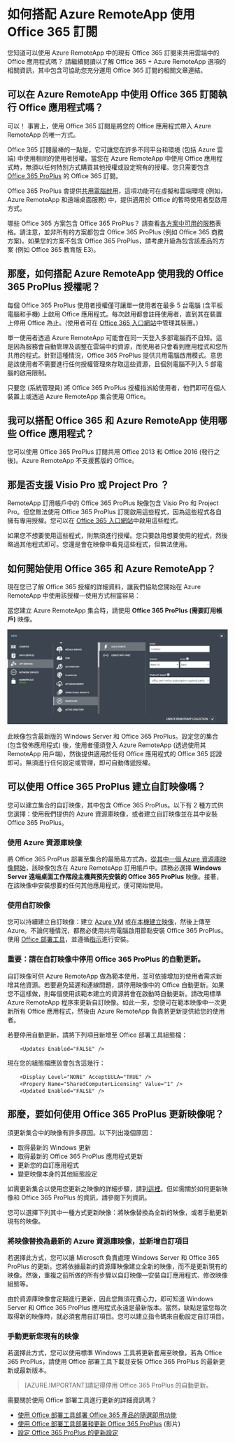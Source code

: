 
<properties 
    pageTitle="如何搭配 Azure RemoteApp 使用 Office 365 訂用帳戶 | Microsoft Azure"
	description="了解如何使用 Azure RemoteApp 中的 Office 365 訂閱共用 Office 應用程式。"
	services="remoteapp"
	documentationCenter="" 
	authors="piotrci" 
	manager="mbaldwin" />

<tags 
    ms.service="remoteapp" 
    ms.workload="compute" 
    ms.tgt_pltfrm="na" 
    ms.devlang="na" 
    ms.topic="article" 
    ms.date="09/09/2015" 
    ms.author="elizapo" />



# 如何搭配 Azure RemoteApp 使用 Office 365 訂閱

您知道可以使用 Azure RemoteApp 中的現有 Office 365 訂閱來共用雲端中的 Office 應用程式嗎？ 請繼續閱讀以了解 Office 365 + Azure RemoteApp 選項的相關資訊，其中包含可協助您充分運用 Office 365 訂閱的相關文章連結。

## 可以在 Azure RemoteApp 中使用 Office 365 訂閱執行 Office 應用程式嗎？

可以！ 事實上，使用 Office 365 訂閱是將您的 Office 應用程式帶入 Azure RemoteApp 的唯一方式。

Office 365 訂閱最棒的一點是，它可讓您在許多不同平台和環境 (包括 Azure 雲端) 中使用相同的使用者授權。當您在 Azure RemoteApp 中使用 Office 應用程式時，無須以任何特別方式購買其他授權或設定現有的授權。您只需要包含 [Office 365 ProPlus](https://technet.microsoft.com/library/Gg702619.aspx) 的 Office 365 訂閱。

Office 365 ProPlus 會提供[共用電腦啟用](https://technet.microsoft.com/library/Dn782860.aspx)，這項功能可在虛擬和雲端環境 (例如，Azure RemoteApp 和遠端桌面服務) 中，提供適用於 Office 的暫時使用者型啟用方式。

哪些 Office 365 方案包含 Office 365 ProPlus？ 請查看[各方案中可用的服務](https://technet.microsoft.com/library/office-365-plan-options.aspx)表格。請注意，並非所有的方案都包含 Office 365 ProPlus (例如 Office 365 商務方案)。如果您的方案不包含 Office 365 ProPlus，請考慮升級為包含該產品的方案 (例如 Office 365 教育版 E3)。

## 那麼，如何搭配 Azure RemoteApp 使用我的 Office 365 ProPlus 授權呢？

每個 Office 365 ProPlus 使用者授權僅可讓單一使用者在最多 5 台電腦 (含平板電腦和手機) 上啟用 Office 應用程式。每次啟用都會註冊使用者，直到其在裝置上停用 Office 為止。(使用者可在 [Office 365 入口網站](https://portal.office365.com/)中管理其裝置。)

單一使用者透過 Azure RemoteApp 可能會在同一天登入多部電腦而不自知。這是因為服務會自動管理及調整在雲端中的資源，而使用者只會看到應用程式和您所共用的程式。針對這種情況，Office 365 ProPlus 提供共用電腦啟用模式。意思是該使用者不需要進行任何授權管理來存取這些資源，且個別電腦不列入 5 部電腦的啟用限制。

只要您 (系統管理員) 將 Office 365 ProPlus 授權指派給使用者，他們即可在個人裝置上或透過 Azure RemoteApp 集合使用 Office。

## 我可以搭配 Office 365 和 Azure RemoteApp 使用哪些 Office 應用程式？

您可以使用 Office 365 ProPlus 訂閱共用 Office 2013 和 Office 2016 (發行之後)。Azure RemoteApp 不支援舊版的 Office。

## 那是否支援 Visio Pro 或 Project Pro ？

RemoteApp 訂用帳戶中的 Office 365 ProPlus 映像包含 Visio Pro 和 Project Pro。但您無法使用 Office 365 ProPlus 訂閱啟用這些程式，因為這些程式各自擁有專用授權。您可以在 [Office 365 入口網站](https://portal.office365.com/)中啟用這些程式。

如果您不想要使用這些程式，則無須進行授權。您只要啟用想要使用的程式，然後略過其他程式即可。您還是會在映像中看見這些程式，但無法使用。

## 如何開始使用 Office 365 和 Azure RemoteApp？

現在您已了解 Office 365 授權的詳細資料，讓我們協助您開始在 Azure RemoteApp 中使用該授權—使用方式相當容易：

當您建立 Azure RemoteApp 集合時，請使用 **Office 365 ProPlus (需要訂用帳戶)** 映像。

![含 Office 365 ProPlus 的 Azure RemoteApp 映像](./media/remoteapp-officesubscription/remoteapp-officeimage.png)


此映像包含最新版的 Windows Server 和 Office 365 ProPlus。設定您的集合 (包含發佈應用程式) 後，使用者僅須登入 Azure RemoteApp (透過使用其 RemoteApp 用戶端)，然後提供適用於任何 Office 應用程式的 Office 365 認證即可。無須進行任何設定或管理，即可自動傳遞授權。

## 可以使用 Office 365 ProPlus 建立自訂映像嗎？

您可以建立集合的自訂映像，其中包含 Office 365 ProPlus。以下有 2 種方式供您選擇：使用我們提供的 Azure 資源庫映像，或者建立自訂映像並在其中安裝 Office 365 ProPlus。

### 使用 Azure 資源庫映像

將 Office 365 ProPlus 部署至集合的最簡易方式為，[從其中一個 Azure 資源庫映像開始](remoteapp-image-on-azurevm.md)，該映像包含在 Azure RemoteApp 訂用帳戶中。請務必選擇 **Windows Server 遠端桌面工作階段主機與預先安裝的 Office 365 ProPlus** 映像。接著，在該映像中安裝想要的任何其他應用程式，便可開始使用。

### 使用自訂映像

您可以持續建立自訂映像：建立 [Azure VM](remoteapp-image-on-azurevm.md) 或[在本機建立映像](remoteapp-create-custom-image.md)，然後上傳至 Azure。不論何種情況，都務必使用共用電腦啟用節點安裝 Office 365 ProPlus。使用 [Office 部署工具](http://blogs.technet.com/b/odsupport/archive/2014/07/11/using-the-office-deployment-tool.aspx)，並遵循[指示](https://technet.microsoft.com/library/Dn782858.aspx)進行安裝。

### 重要：請在自訂映像中停用 Office 365 ProPlus 的自動更新。

自訂映像可供 Azure RemoteApp 做為範本使用，並可依據增加的使用者需求新增其他資源。若要避免延遲和連線問題，請停用映像中的 Office 自動更新。如果您不這樣做，則每個使用該範本建立的資源將會在啟動時自動更新。請改用標準 Azure RemoteApp 程序來更新自訂映像。如此一來，您便可在範本映像中一次更新所有 Office 應用程式，然後由 Azure RemoteApp 負責將更新提供給您的使用者。

若要停用自動更新，請將下列項目新增至 Office 部署工具組態檔：

		<Updates Enabled="FALSE" />

現在您的組態檔應該會包含這幾行：
	
		<Display Level="NONE" AcceptEULA="TRUE" />
		<Propery Name="SharedComputerLicensing" Value="1" />
		<Updated Enabled="FALSE" />

## 那麼，要如何使用 Office 365 ProPlus 更新映像呢？

須更新集合中的映像有許多原因。以下列出幾個原因：

- 取得最新的 Windows 更新 
- 取得最新的 Office 365 ProPlus 應用程式更新
- 更新您的自訂應用程式
- 變更映像本身的其他組態設定

如需更新集合以使用您更新之映像的詳細步驟，請到[這裡](remoteapp-update.md)。但如需關於如何更新映像和 Office 365 ProPlus 的資訊，請參閱下列資訊。

您可以選擇下列其中一種方式更新映像：將映像替換為全新的映像，或者手動更新現有的映像。

### 將映像替換為最新的 Azure 資源庫映像，並新增自訂項目
若選擇此方式，您可以讓 Microsoft 負責處理 Windows Server 和 Office 365 ProPlus 的更新。您將依據最新的資源庫映像建立全新的映像，而不是更新現有的映像。然後，重複之前所做的所有步驟以自訂映像—安裝自訂應用程式、修改映像組態等。

由於資源庫映像會定期進行更新，因此您無須花費心力，即可知道 Windows Server 和 Office 365 ProPlus 應用程式永遠是最新版本。當然，缺點是當您每次取得新的映像時，就必須套用自訂項目。您可以建立指令碼來自動設定自訂項目。

### 手動更新您現有的映像

若選擇此方式，您可以使用標準 Windows 工具將更新套用至映像。若為 Office 365 ProPlus，請使用 Office 部署工具下載並安裝 Office 365 ProPlus 的最新更新或最新版本。

> [AZURE.IMPORTANT]請記得停用 Office 365 ProPlus 的自動更新。

需要關於使用 Office 部署工具進行更新的詳細資訊嗎？

- [使用 Office 部署工具部署 Office 365 產品的隨選即用功能](https://technet.microsoft.com/library/JJ219423.aspx)
- [使用 Office 部署工具部署和更新 Office 365 ProPlus](https://channel9.msdn.com/Events/Ignite/2015/BRK3168) (影片)
- [設定 Office 365 ProPlus 的更新設定](https://technet.microsoft.com/library/dn761708.aspx)

<!---HONumber=Sept15_HO3-->